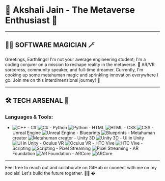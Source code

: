 # 👾 Akshali Jain - The Metaverse Enthusiast 👾

---

## 👩‍💻 SOFTWARE MAGICIAN 🪄

Greetings, Earthlings! I'm not your average engineering student; I'm a coding conjurer on a mission to reshape reality in the metaverse. 🚀 AR/VR sorceress, community speaker, and full-time dreamer. Currently, I'm cooking up some metahuman magic and sprinkling innovation everywhere I go. Join me on this interdimensional journey! 🌌

---

## 🛠️ TECH ARSENAL 🧰

### Languages & Tools:
-  ![C++](https://img.shields.io/badge/C++-➕-blue) - C# ![C#](https://img.shields.io/badge/C%23-#️⃣-blue) - Python ![Python](https://img.shields.io/badge/Python-🐍-blue) - HTML ![HTML](https://img.shields.io/badge/HTML-🌐-blue) - CSS ![CSS](https://img.shields.io/badge/CSS-🎨-blue) - Unreal Engine ![Unreal Engine](https://img.shields.io/badge/Unreal_Engine-🎮-blue) - Blueprints ![Blueprints](https://img.shields.io/badge/Blueprints-🔵-blue) - Metahuman creator ![Metahuman creator](https://img.shields.io/badge/Metahuman_creator-🤖-blue) - Unity 3D ![Unity 3D](https://img.shields.io/badge/Unity_3D-🌟-blue) - UI in Unity ![UI in Unity](https://img.shields.io/badge/UI_in_Unity-💬-blue) - Oculus VR ![Oculus VR](https://img.shields.io/badge/Oculus_VR-👓-blue) - HTC Vive ![HTC Vive](https://img.shields.io/badge/HTC_Vive-🎮-blue) - Scripting ![Scripting](https://img.shields.io/badge/Scripting-📜-blue) - Pixel Streaming ![Pixel Streaming](https://img.shields.io/badge/Pixel_Streaming-🔌-blue) - AR Foundation ![AR Foundation](https://img.shields.io/badge/AR_Foundation-🔮-blue) - ARCore ![ARCore](https://img.shields.io/badge/ARCore-🌐-blue)

---

Feel free to reach out and collaborate on GitHub or connect with me on my socials! Let's build the future together. 🚀✨
�

